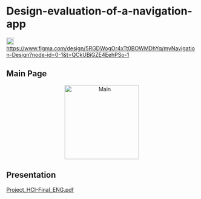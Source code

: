# Design-evaluation-of-a-navigation-app

<img width="20" alt="Main" src="https://github.com/alexkalergis/Design-and-evaluation-of-a-navigation-app/assets/105602973/7be81fe2-8c0f-4966-9224-b0f23244db8e"> https://www.figma.com/design/5RGDWogOr4xTt0BOWMDhYq/myNavigation-Design?node-id=0-1&t=QCkUBiGZE4EehPSo-1


## Main Page
<div align="center">
  <img width="196" alt="Main" src="https://github.com/alexkalergis/Design-and-evaluation-of-a-navigation-app/assets/105602973/f46a67e0-1315-4f45-8c36-25709621d522">
  </div>

## Presentation
[Project_HCI-Final_ENG.pdf](https://github.com/user-attachments/files/16139962/Project_HCI-Final_ENG.pdf)
